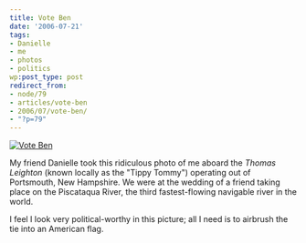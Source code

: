 ```yaml
---
title: Vote Ben
date: '2006-07-21'
tags:
- Danielle
- me
- photos
- politics
wp:post_type: post
redirect_from:
- node/79
- articles/vote-ben
- 2006/07/vote-ben/
- "?p=79"
---
```


[ ![Vote Ben](http://static.flickr.com/73/194901832_da125ed6ca_m.jpg) ](http://www.flickr.com/photos/bensheldon/194901832/ "Photo Sharing")

My friend Danielle took this ridiculous photo of me aboard the _Thomas Leighton_ (known locally as the "Tippy Tommy") operating out of Portsmouth, New Hampshire. We were at the wedding of a friend taking place on the Piscataqua River, the third fastest-flowing navigable river in the world.

I feel I look very political-worthy in this picture; all I need is to airbrush the tie into an American flag.
